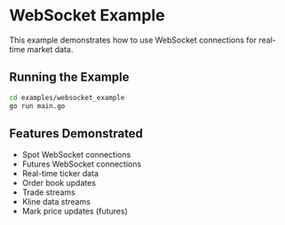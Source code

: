 # WebSocket Example

This example demonstrates how to use WebSocket connections for real-time market data.

## Running the Example

```bash
cd examples/websocket_example
go run main.go
```

## Features Demonstrated

- Spot WebSocket connections
- Futures WebSocket connections
- Real-time ticker data
- Order book updates
- Trade streams
- Kline data streams
- Mark price updates (futures)

